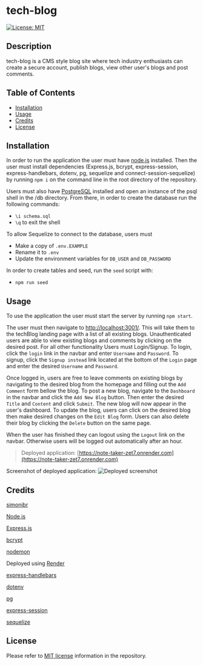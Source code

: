 # tech-blog

[![License: MIT](https://shields.io/badge/License-MIT-yellow.svg)](https://opensource.org/licenses/MIT)

## Description

tech-blog is a CMS style blog site where tech industry enthusiasts can create a secure account, publish blogs, view other user's blogs and post comments. 

## Table of Contents

- [Installation](#installation)
- [Usage](#usage)
- [Credits](#credits)
- [License](#license)

## Installation

In order to run the application the user must have [node.js](https://nodejs.org/en/download/current) installed. Then the user must install dependencies (Express.js, bcrypt, express-session, express-handlebars, dotenv, pg, sequelize and connect-session-sequelize) by running `npm i` on the command line in the root directory of the repository.

Users must also have [PostgreSQL](https://www.postgresql.org/download/) installed and open an instance of the psql shell in the /db directory.
From there, in order to create the database run the following commands:
- `\i schema.sql`
- `\q` to exit the shell

To allow Sequelize to connect to the database, users must
- Make a copy of `.env.EXAMPLE`
- Rename it to `.env`
- Update the environment variables for `DB_USER` and `DB_PASSWORD`

In order to create tables and seed, run the `seed` script with:
- `npm run seed`

## Usage

To use the application the user must start the server by running `npm start`.

The user must then navigate to [http://localhost:3001/](http://localhost:3001/). This will take them to the techBlog landing page with a list of all existing blogs. Unauthenticated users are able to view existing blogs and comments by clicking on the desired post. For all other functionality Users must Login/Signup. To login, click the `login` link in the navbar and enter `Username` and `Password`. To signup, click the `Signup instead` link located at the bottom of the `Login` page and enter the desired `Username` and `Password`.

Once logged in, users are free to leave comments on existing blogs by navigating to the desired blog from the homepage and filling out the `Add Comment` form bellow the blog. To post a new blog, navigate to the `Dashboard` in the navbar and click the `Add New Blog` button. Then enter the desired `Title` and `Content` and click `Submit`. The new blog will now appear in the user's dashboard. To update the blog, users can click on the desired blog then make desired changes on the `Edit Blog` form. Users can also delete their blog by clicking the `Delete` button on the same page.

When the user has finished they can logout using the `Logout` link on the navbar. Otherwise users will be logged out automatically after an hour.

> Deployed application:
[https://note-taker-zet7.onrender.com](https://note-taker-zet7.onrender.com)

Screenshot of deployed application:
![Deployed screenshot](./public/assets/images/deployed-screenshot.png)

## Credits

[simonjbr](https://github.com/simonjbr)

[Node.js](https://nodejs.org/en)

[Express.js](https://expressjs.com/)

[bcrypt](https://www.npmjs.com/package/bcrypt)

[nodemon](https://nodemon.io/)

Deployed using [Render](https://render.com/)

[express-handlebars](https://www.npmjs.com/package/express-handlebars)

[dotenv](https://www.npmjs.com/package/dotenv)

[pg](https://www.npmjs.com/package/pg)

[express-session](https://www.npmjs.com/package/express-session)

[sequelize](https://www.npmjs.com/package/sequelize)

## License

Please refer to [MIT license](./LICENSE) information in the repository.